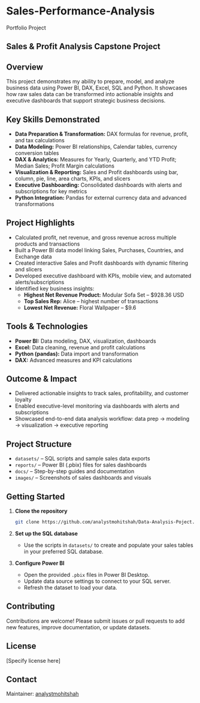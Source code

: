 # Sales-Performance-Analysis
Portfolio Project
## Sales & Profit Analysis Capstone Project

## Overview

This project demonstrates my ability to prepare, model, and analyze business data using Power BI, DAX, Excel, SQL and Python. It showcases how raw sales data can be transformed into actionable insights and executive dashboards that support strategic business decisions.

## Key Skills Demonstrated

- **Data Preparation & Transformation:** DAX formulas for revenue, profit, and tax calculations
- **Data Modeling:** Power BI relationships, Calendar tables, currency conversion tables
- **DAX & Analytics:** Measures for Yearly, Quarterly, and YTD Profit; Median Sales; Profit Margin calculations
- **Visualization & Reporting:** Sales and Profit dashboards using bar, column, pie, line, area charts, KPIs, and slicers
- **Executive Dashboarding:** Consolidated dashboards with alerts and subscriptions for key metrics
- **Python Integration:** Pandas for external currency data and advanced transformations

## Project Highlights

- Calculated profit, net revenue, and gross revenue across multiple products and transactions
- Built a Power BI data model linking Sales, Purchases, Countries, and Exchange data
- Created interactive Sales and Profit dashboards with dynamic filtering and slicers
- Developed executive dashboard with KPIs, mobile view, and automated alerts/subscriptions
- Identified key business insights:
  - **Highest Net Revenue Product:** Modular Sofa Set – $928.36 USD
  - **Top Sales Rep:** Alice – highest number of transactions
  - **Lowest Net Revenue:** Floral Wallpaper – $9.6

## Tools & Technologies

- **Power BI:** Data modeling, DAX, visualization, dashboards
- **Excel:** Data cleaning, revenue and profit calculations
- **Python (pandas):** Data import and transformation
- **DAX:** Advanced measures and KPI calculations

## Outcome & Impact

- Delivered actionable insights to track sales, profitability, and customer loyalty
- Enabled executive-level monitoring via dashboards with alerts and subscriptions
- Showcased end-to-end data analysis workflow: data prep → modeling → visualization → executive reporting

## Project Structure

- `datasets/` – SQL scripts and sample sales data exports
- `reports/` – Power BI (.pbix) files for sales dashboards
- `docs/` – Step-by-step guides and documentation
- `images/` – Screenshots of sales dashboards and visuals

## Getting Started

1. **Clone the repository**
   ```bash
   git clone https://github.com/analystmohitshah/Data-Analysis-Poject.git
   ```

2. **Set up the SQL database**
   - Use the scripts in `datasets/` to create and populate your sales tables in your preferred SQL database.

3. **Configure Power BI**
   - Open the provided `.pbix` files in Power BI Desktop.
   - Update data source settings to connect to your SQL server.
   - Refresh the dataset to load your data.

## Contributing

Contributions are welcome! Please submit issues or pull requests to add new features, improve documentation, or update datasets.

## License

[Specify license here]

## Contact

Maintainer: [analystmohitshah](https://github.com/analystmohitshah)
